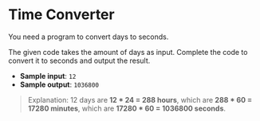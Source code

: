 # Time Converter

You need a program to convert days to seconds.

The given code takes the amount of days as input. Complete the code to convert it to seconds and output the result.

- **Sample input**: `12`
- **Sample output**: `1036800`

>Explanation: 12 days are **12 * 24 = 288 hours**, which are **288 * 60 = 17280 minutes**, which are **17280 * 60 = 1036800 seconds**.